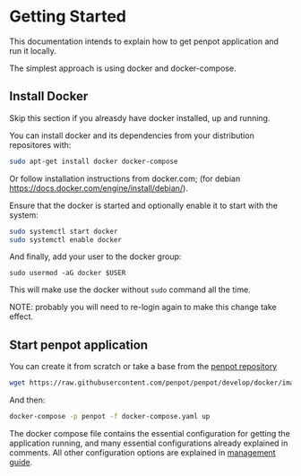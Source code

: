 # Getting Started ##

This documentation intends to explain how to get penpot application and run it locally.

The simplest approach is using docker and docker-compose. 

## Install Docker ##

Skip this section if you alreasdy have docker installed, up and running.

You can install docker and its dependencies from your distribution
repositores with:

```bash
sudo apt-get install docker docker-compose
```

Or follow installation instructions from docker.com; (for debian
https://docs.docker.com/engine/install/debian/).

Ensure that the docker is started and optionally enable it to start
with the system:

```bash
sudo systemctl start docker
sudo systemctl enable docker
```

And finally, add your user to the docker group:

```basb
sudo usermod -aG docker $USER
```

This will make use the docker without `sudo` command all the time.

NOTE: probably you will need to re-login again to make this change
take effect.


## Start penpot application ##

You can create it from scratch or take a base from the [penpot
repository][1]

[1]: https://raw.githubusercontent.com/penpot/penpot/develop/docker/images/docker-compose.yaml

```bash
wget https://raw.githubusercontent.com/penpot/penpot/develop/docker/images/docker-compose.yaml
```

And then:

```bash
docker-compose -p penpot -f docker-compose.yaml up
```

The docker compose file contains the essential configuration for
getting the application running, and many essential configurations
already explained in comments. All other configuration options are
explained in [management guide](./05-Management-Guide.md).
